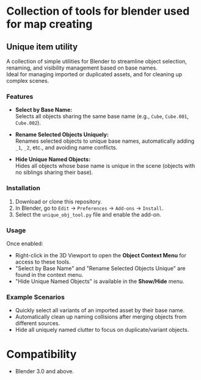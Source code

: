 # Collection of tools for blender used for map creating

## Unique item utility
A collection of simple utilities for Blender to streamline object selection, renaming, and visibility management based on base names.  
Ideal for managing imported or duplicated assets, and for cleaning up complex scenes.

### Features

- **Select by Base Name:**  
  Selects all objects sharing the same base name (e.g., `Cube`, `Cube.001`, `Cube.002`).

- **Rename Selected Objects Uniquely:**  
  Renames selected objects to unique base names, automatically adding `_1`, `_2`, etc., and avoiding name conflicts.

- **Hide Unique Named Objects:**  
  Hides all objects whose base name is unique in the scene (objects with no siblings sharing their base).


### Installation

1. Download or clone this repository.
2. In Blender, go to `Edit` → `Preferences` → `Add-ons` → `Install`.
3. Select the `unique_obj_tool.py` file and enable the add-on.

### Usage

Once enabled:
- Right-click in the 3D Viewport to open the **Object Context Menu** for access to these tools.
- "Select by Base Name" and "Rename Selected Objects Unique" are found in the context menu.
- "Hide Unique Named Objects" is available in the **Show/Hide** menu.

### Example Scenarios

- Quickly select all variants of an imported asset by their base name.
- Automatically clean up naming collisions after merging objects from different sources.
- Hide all uniquely named clutter to focus on duplicate/variant objects.

# Compatibility

- Blender 3.0 and above.

